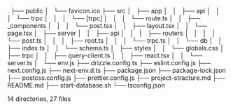.
├── public
│   └── favicon.ico
├── src
│   ├── app
│   │   ├── api
│   │   │   └── trpc
│   │   │       └── [trpc]
│   │   │           └── route.ts
│   │   ├── _components
│   │   │   └── post.tsx
│   │   ├── layout.tsx
│   │   └── page.tsx
│   ├── server
│   │   ├── api
│   │   │   ├── routers
│   │   │   │   └── post.ts
│   │   │   ├── root.ts
│   │   │   └── trpc.ts
│   │   └── db
│   │       ├── index.ts
│   │       └── schema.ts
│   ├── styles
│   │   └── globals.css
│   ├── trpc
│   │   ├── query-client.ts
│   │   ├── react.tsx
│   │   └── server.ts
│   └── env.js
├── drizzle.config.ts
├── eslint.config.js
├── next.config.js
├── next-env.d.ts
├── package.json
├── package-lock.json
├── postcss.config.js
├── prettier.config.js
├── project-stracture.md
├── README.md
├── start-database.sh
└── tsconfig.json

14 directories, 27 files
